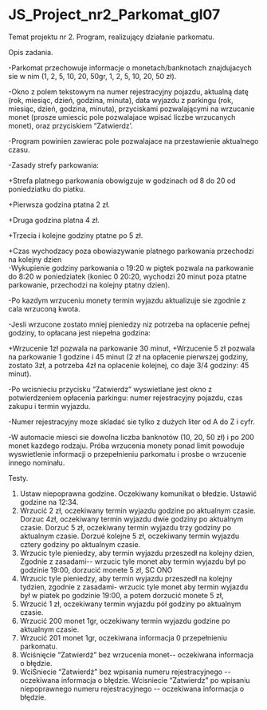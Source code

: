 # JS_Project_nr2_Parkomat_gl07
Temat projektu nr 2. Program, realizujący działanie parkomatu.

Opis zadania.

-Parkomat przechowuje informacje o monetach/banknotach znajdujacych sie w nim (1, 2, 5, 10, 20, 50gr, 1, 2, 5, 10, 20, 50 zł).

-Okno z polem tekstowym na numer rejestracyjny pojazdu, aktualną datę (rok, miesiąc, dzień, godzina, minuta), 
data wyjazdu z parkingu (rok, miesiąc, dzień, godzina, minuta), przyciskami pozwalającymi na wrzucanie monet (prosze umiescic pole
pozwalajace wpisać liczbe wrzucanych monet), oraz przyciskiem “Zatwierdz’.

-Program powinien zawierac pole pozwalajace na przestawienie aktualnego czasu.

-Zasady strefy parkowania:

  +Strefa platnego parkowania obowigzuje w godzinach od 8 do 20 od poniedziatku do piatku.
  
  +Pierwsza godzina ptatna 2 zł.
  
  +Druga godzina platna 4 zł.
  
  +Trzecia i kolejne godziny ptatne po 5 zł.
  
  +Czas wychodzacy poza obowiazywanie platnego parkowania przechodzi na kolejny dzien  
      -Wykupienie godziny parkowania o 19:20 w pigtek pozwala na parkowanie do
        8:20 w poniedziatek (koniec 0 20:20, wychodzi 20 minut poza ptatne
        parkowanie, przechodzi na kolejny ptatny dzien).
        
-Po kazdym wrzuceniu monety termin wyjazdu aktualizuje sie zgodnie z cala wrzuconą kwota.

-Jesli wrzucone zostato mniej pieniedzy niz potrzeba na opłacenie pełnej godziny, to opłacana jest niepełna godzina:

  +Wrzucenie  1zł pozwala na parkowanie 30 minut,
  +Wrzucenie 5 zł pozwala na parkowanie 1 godzine i 45 minut (2 zł na opłacenie pierwszej godziny, 
    zostato 3zł, a potrzeba 4zł na oplacenie kolejnej, co daje 3/4 godziny: 45 minut).
    
-Po wcisnieciu przycisku “Zatwierdz” wyswietlane jest okno z potwierdzeniem
opłacenia parkingu: numer rejestracyjny pojazdu, czas zakupu i termin wyjazdu.

-Numer rejestracyjny moze skladać sie tylko z dużych liter od A do Z i cyfr.

-W automacie miesci sie dowolna liczba banknotów (10, 20, 50 zł) i po 200 monet
kazdego rodzaju. Próba wrzucenia monety ponad limit powoduje wyswietlenie
informacji o przepełnieniu parkomatu i prosbe o wrzucenie innego nominału.

Testy.

1. Ustaw niepoprawna godzine. Oczekiwany komunikat o błedzie. Ustawić godzine na 12:34.
2. Wrzucić 2 zł, oczekiwany termin wyjazdu godzine po aktualnym czasie. Dorzuc
4zł, oczekiwany termin wyjazdu dwie godziny po aktualnym czasie. Dorzuć 5 zł,
oczekiwany termin wyjazdu trzy godziny po aktualnym czasie. Dorzué kolejne 5 zł,
oczekiwany termin wyjazdu cztery godziny po aktualnym czasie.
3. Wrzucic tyle pieniedzy, aby termin wyjazdu przeszedł na kolejny dzien, Zgodnie z
zasadami-- wrzucic tyle monet aby termin wyjazdu był po godzinie 19:00,
dorzucić monete 5 zł,
SC ONO
4. Wrzucic tyle pieniedzy, aby termin wyjazdu przeszedł na kolejny tydzien, zgodnie z
zasadami- wrzucic tyle monet aby termin wyjazdu był w piatek po godzinie 19:00,
a potem dorzucić monete 5 zł,
5. Wrzucić 1 zł, oczekiwany termin wyjazdu pół godziny po aktualnym czasie.
6. Wrzucić 200 monet 1gr, oczekiwany termin wyjazdu godzine po aktualnym czasie.
7. Wrzucić 201 monet 1gr, oczekiwana informacja 0 przepełnieniu parkomatu.
8. Wciśnięcie “Zatwierdź” bez wrzucenia monet-- oczekiwana informacja o błędzie.
9. WciSniecie “Zatwierdź” bez wpisania numeru rejestracyjnego -- oczekiwana
informacja o błędzie. Wcisniecie “Zatwierdz” po wpisaniu niepoprawnego
numeru rejestracyjnego -- oczekiwana informacja o błędzie.
